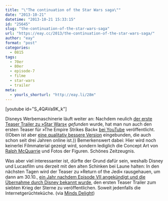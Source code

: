 ```yaml
---
title: "\"The continuation of the Star Wars saga\""
date: "2013-10-21"
datetime: "2013-10-21 15:33:15"
id: "25645"
slug: "the-continuation-of-the-star-wars-saga"
url: "https://eay.cc/2013/the-continuation-of-the-star-wars-saga/"
author: "eay"
format: "post"
categories:
  - 0815
tags:
  - 70er
  - 80er
  - episode-7
  - filme
  - star-wars
  - trailer
meta:
  - yourls_shorturl: "http://eay.li/28m"
---
```


\[youtube id="S\_4QAVa9K\_k"\]

Disneys Werbemaschinerie läuft weiter an: Nachdem neulich [der erste Teaser Trailer zu »Star Wars«](//eay.cc/2013/the-story-of-a-boy-a-girl-and-a-universe/) _gefunden_ wurde, hat man nun auch den ersten Teaser für »The Empire Strikes Back« [bei YouTube](https://www.youtube.com/watch?v=omcxaMEGha0) veröffentlicht. ((Oben ist aber [eine qualitativ bessere Version](http://www.youtube.com/watch?v=S_4QAVa9K_k) eingebunden, die auch schon seit drei Jahren online ist.)) Bemerkenswert dabei: Hier wird noch keinerlei Filmmaterial gezeigt wird, sondern lediglich die Concept Art von [Ralph McQuarrie](https://en.wikipedia.org/wiki/Ralph_McQuarrie) und Fotos der Figuren. Schönes Zeitzeugnis.

Was aber viel interessanter ist, dürfte der Grund dafür sein, weshalb Disney und Lucasfilm uns derzeit mit den alten Schinken bei Laune halten: In den nächsten Tagen wird der Teaser zu »Return of the Jedi« rausgehauen, um dann am 30.10., [ein Jahr nachdem Episode VII angekündigt und die Übernahme durch Disney bekannt wurde](//eay.cc/2012/disney-kauft-lucasfilm/), den ersten Teaser Trailer zum siebten Krieg der Sterne zu veröffentlichen. Soweit jedenfalls die Internetgerüchteküche. (via [Minds Delight](http://www.mindsdelight.de/2013/10/jetzt-wurde-auch-der-originaltrailer-von-star-wars-the-empire-strikes-back-wieder-ausgebuddelt/))
